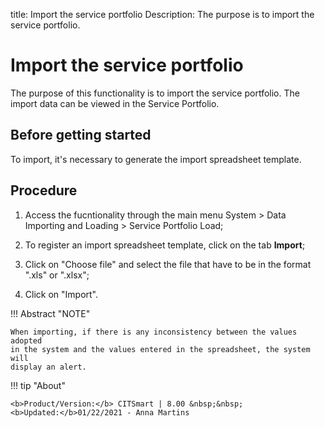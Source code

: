 title: Import the service portfolio
Description: The purpose is to import the service portfolio.
# Import the service portfolio

The purpose of this functionality is to import the service portfolio. The import
data can be viewed in the Service Portfolio.

Before getting started
----------------

To import, it's necessary to generate the import spreadsheet template.

Procedure
---------

1.  Access the fucntionality through the main menu System \> Data Importing and
    Loading \> Service Portfolio Load;

2.  To register an import spreadsheet template, click on the tab **Import**;

3.  Click on "Choose file" and select the file that have to be in the format
    ".xls" or ".xlsx";

4.  Click on "Import".

!!! Abstract "NOTE"

    When importing, if there is any inconsistency between the values adopted
    in the system and the values entered in the spreadsheet, the system will
    display an alert.  

!!! tip "About"

    <b>Product/Version:</b> CITSmart | 8.00 &nbsp;&nbsp;
    <b>Updated:</b>01/22/2021 - Anna Martins
